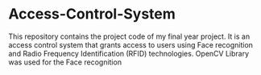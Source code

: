 # Access-Control-System
This repository contains the project code of my final year project. It is an access control system that grants access to users using Face recognition and Radio Frequency Identification (RFID) technologies. OpenCV Library was used for the Face recognition
